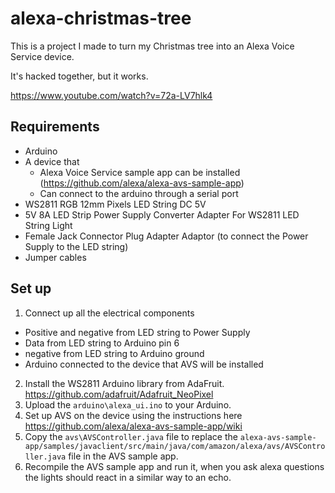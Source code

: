 # alexa-christmas-tree

This is a project I made to turn my Christmas tree into an Alexa Voice Service device.

It's hacked together, but it works.

https://www.youtube.com/watch?v=72a-LV7hlk4

## Requirements

* Arduino
* A device that
  * Alexa Voice Service sample app can be installed (https://github.com/alexa/alexa-avs-sample-app)
  * Can connect to the arduino through a serial port
* WS2811 RGB 12mm Pixels LED String DC 5V
* 5V 8A LED Strip Power Supply Converter Adapter For WS2811 LED String Light
* Female Jack Connector Plug Adapter Adaptor (to connect the Power Supply to the LED string)
* Jumper cables

## Set up

1. Connect up all the electrical components
  * Positive and negative from LED string to Power Supply
  * Data from LED string to Arduino pin 6
  * negative from LED string to Arduino ground
  * Arduino connected to the device that AVS will be installed
2. Install the WS2811 Arduino library from AdaFruit. https://github.com/adafruit/Adafruit_NeoPixel
3. Upload the `arduino\alexa_ui.ino` to your Arduino.
4. Set up AVS on the device using the instructions here https://github.com/alexa/alexa-avs-sample-app/wiki
5. Copy the `avs\AVSController.java` file to replace the `alexa-avs-sample-app/samples/javaclient/src/main/java/com/amazon/alexa/avs/AVSController.java` file in the AVS sample app.
6. Recompile the AVS sample app and run it, when you ask alexa questions the lights should react in a similar way to an echo.
